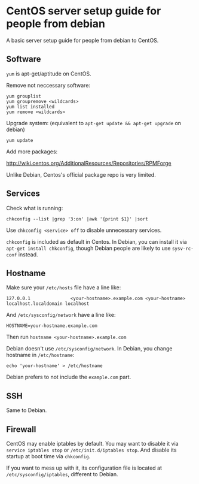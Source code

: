 CentOS server setup guide for people from debian
================================================

A basic server setup guide for people from debian to CentOS. 

Software
--------

`yum` is apt-get/aptitude on CentOS.

Remove not neccessary software:

    yum grouplist
    yum groupremove <wildcards>
    yum list installed
    yum remove <wildcards>

Upgrade system: (equivalent to `apt-get update && apt-get upgrade` on debian)

    yum update

Add more packages:

http://wiki.centos.org/AdditionalResources/Repositories/RPMForge

Unlike Debian, Centos's official package repo is very limited.

Services
--------

Check what is running:

    chkconfig --list |grep '3:on' |awk '{print $1}' |sort

Use `chkconfig <service> off` to disable unnecessary services.

`chkconfig` is included as default in Centos.
In Debian, you can install it via `apt-get install chkconfig`,
though Debian people are likely to use `sysv-rc-conf` instead.


Hostname
--------

Make sure your `/etc/hosts` file have a line like:

    127.0.0.1               <your-hostname>.example.com <your-hostname> localhost.localdomain localhost

And `/etc/sysconfig/network` have a line like:

    HOSTNAME=your-hostname.example.com

Then run `hostname <your-hostname>.example.com`

Debian doesn't use `/etc/sysconfig/network`.
In Debian, you change hostname in `/etc/hostname`:

    echo 'your-hostname' > /etc/hostname

Debian prefers to not include the `example.com` part.


SSH
---

Same to Debian.


Firewall
--------

CentOS may enable iptables by default.
You may want to disable it via `service iptables stop`
or `/etc/init.d/iptables stop`.
And disable its startup at boot time via `chkconfig`.

If you want to mess up with it, its configuration file is located at
`/etc/sysconfig/iptables`, different to Debian.



